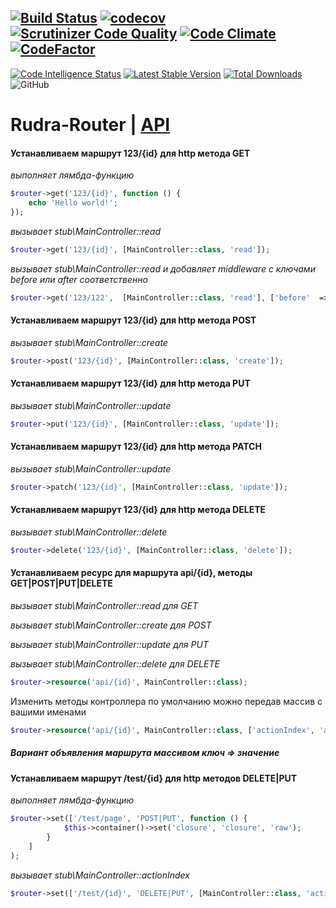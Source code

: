 [![Build Status](https://app.travis-ci.com/Jagepard/Rudra-Router.svg?branch=master)](https://app.travis-ci.com/Jagepard/Rudra-Router)
[![codecov](https://codecov.io/gh/Jagepard/Rudra-Router/branch/master/graph/badge.svg)](https://codecov.io/gh/Jagepard/Rudra-Router)
[![Scrutinizer Code Quality](https://scrutinizer-ci.com/g/Jagepard/Rudra-Router/badges/quality-score.png?b=master)](https://scrutinizer-ci.com/g/Jagepard/Rudra-Router/?branch=master)
[![Code Climate](https://codeclimate.com/github/Jagepard/Rudra-Router/badges/gpa.svg)](https://codeclimate.com/github/Jagepard/Rudra-Router)
[![CodeFactor](https://www.codefactor.io/repository/github/jagepard/rudra-router/badge)](https://www.codefactor.io/repository/github/jagepard/rudra-router)
-----
[![Code Intelligence Status](https://scrutinizer-ci.com/g/Jagepard/Rudra-Router/badges/code-intelligence.svg?b=master)](https://scrutinizer-ci.com/code-intelligence)
[![Latest Stable Version](https://poser.pugx.org/rudra/router/v/stable)](https://packagist.org/packages/rudra/router)
[![Total Downloads](https://poser.pugx.org/rudra/router/downloads)](https://packagist.org/packages/rudra/router)
![GitHub](https://img.shields.io/github/license/jagepard/Rudra-Router.svg)

# Rudra-Router | [API](https://github.com/Jagepard/Rudra-Router/blob/master/docs.md "Documentation API")

#### Устанавливаем маршрут 123/{id} для http метода GET
_выполняет лямбда-функцию_
```php
$router->get('123/{id}', function () {
    echo 'Hello world!';
});
```
_вызывает stub\\MainController::read_
```php
$router->get('123/{id}', [MainController::class, 'read']);
```
_вызывает stub\\MainController::read и добавляет middleware с ключами before или after соответственно_
```php
$router->get('123/122',  [MainController::class, 'read'], ['before'  => [Middleware::class]);
```
#### Устанавливаем маршрут 123/{id} для http метода POST
_вызывает stub\\MainController::create_
```php
$router->post('123/{id}', [MainController::class, 'create']);
```
#### Устанавливаем маршрут 123/{id} для http метода PUT
_вызывает stub\\MainController::update_
```php
$router->put('123/{id}', [MainController::class, 'update']);
```
#### Устанавливаем маршрут 123/{id} для http метода PATCH
_вызывает stub\\MainController::update_
```php
$router->patch('123/{id}', [MainController::class, 'update']);
```
#### Устанавливаем маршрут 123/{id} для http метода DELETE
_вызывает stub\\MainController::delete_
```php
$router->delete('123/{id}', [MainController::class, 'delete']);
```
#### Устанавливаем ресурс для маршрута api/{id}, методы GET|POST|PUT|DELETE
_вызывает stub\\MainController::read для GET_

_вызывает stub\\MainController::create для POST_

_вызывает stub\\MainController::update для PUT_

_вызывает stub\\MainController::delete для DELETE_
```php
$router->resource('api/{id}', MainController::class);
```
Изменить методы контроллера по умолчанию можно передав массив с вашими именами
```php
$router->resource('api/{id}', MainController::class, ['actionIndex', 'actionAdd', 'actionUpdate', 'actionDrop']);
```
##### Вариант объявления маршрута массивом ключ => значение
#### Устанавливаем маршрут /test/{id} для http методов DELETE|PUT
_выполняет лямбда-функцию_
```php
$router->set(['/test/page', 'POST|PUT', function () {
            $this->container()->set('closure', 'closure', 'raw');
        }
    ]
);
```
_вызывает stub\\MainController::actionIndex_
```php
$router->set(['/test/{id}', 'DELETE|PUT', [MainController::class, 'actionIndex']]);
```
